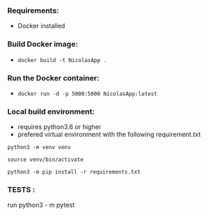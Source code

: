 ### Requirements:
- Docker installed

### Build Docker image:
- `docker build -t NicolasApp .`

### Run the Docker container:
- `docker run -d -p 5000:5000 NicolasApp:latest`


### Local build environment:
- requires python3.6 or higher
- prefered virtual environment with the following requirement.txt

` python3 -m venv venv `

`source venv/bin/activate`

`python3 -m pip install -r requirements.txt`


### TESTS :
run python3 - m pytest
